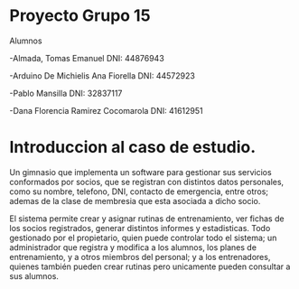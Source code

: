 # Proyecto Grupo 15

Alumnos 

-Almada, Tomas Emanuel         DNI: 44876943

-Arduino De Michielis Ana Fiorella      DNI: 44572923

-Pablo Mansilla                         DNI: 32837117

-Dana Florencia Ramirez Cocomarola      DNI: 41612951


# Introduccion al caso de estudio.

Un gimnasio que implementa un software para gestionar sus servicios conformados por socios, que se registran con distintos datos personales, como su nombre, telefono, DNI, contacto de emergencia, entre otros; ademas de la clase de membresia que esta asociada a dicho socio.

El sistema permite crear y asignar rutinas de entrenamiento, ver fichas de los socios registrados, generar distintos informes y estadisticas. Todo gestionado por el propietario, quien puede controlar todo el sistema; un administrador que registra y modifica a los alumnos, los planes de entrenamiento, y a otros miembros del personal; y a los entrenadores, quienes también pueden crear rutinas pero unicamente pueden consultar a sus alumnos.


